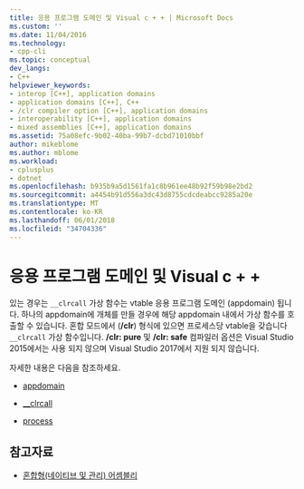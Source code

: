```yaml
---
title: 응용 프로그램 도메인 및 Visual c + + | Microsoft Docs
ms.custom: ''
ms.date: 11/04/2016
ms.technology:
- cpp-cli
ms.topic: conceptual
dev_langs:
- C++
helpviewer_keywords:
- interop [C++], application domains
- application domains [C++], C++
- /clr compiler option [C++], application domains
- interoperability [C++], application domains
- mixed assemblies [C++], application domains
ms.assetid: 75a08efc-9b02-40ba-99b7-dcbd71010bbf
author: mikeblome
ms.author: mblome
ms.workload:
- cplusplus
- dotnet
ms.openlocfilehash: b935b9a5d1561fa1c8b961ee48b92f59b98e2bd2
ms.sourcegitcommit: a4454b91d556a3dc43d8755cdcdeabcc9285a20e
ms.translationtype: MT
ms.contentlocale: ko-KR
ms.lasthandoff: 06/01/2018
ms.locfileid: "34704336"
---
```

# <a name="application-domains-and-visual-c"></a>응용 프로그램 도메인 및 Visual c + +

있는 경우는 `__clrcall` 가상 함수는 vtable 응용 프로그램 도메인 (appdomain) 됩니다. 하나의 appdomain에 개체를 만들 경우에 해당 appdomain 내에서 가상 함수를 호출할 수 있습니다. 혼합 모드에서 (**/clr**) 형식에 있으면 프로세스당 vtable을 갖습니다 `__clrcall` 가상 함수입니다. **/clr: pure** 및 **/clr: safe** 컴파일러 옵션은 Visual Studio 2015에서는 사용 되지 않으며 Visual Studio 2017에서 지원 되지 않습니다.

자세한 내용은 다음을 참조하세요.

- [appdomain](../cpp/appdomain.md)

- [__clrcall](../cpp/clrcall.md)

- [process](../cpp/process.md)

## <a name="see-also"></a>참고자료

- [혼합형(네이티브 및 관리) 어셈블리](../dotnet/mixed-native-and-managed-assemblies.md)